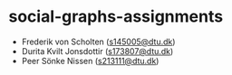 # social-graphs-assignments

- Frederik von Scholten (s145005@dtu.dk)
- Durita Kvilt Jonsdottir (s173807@dtu.dk)
- Peer Sönke Nissen (s213111@dtu.dk)
